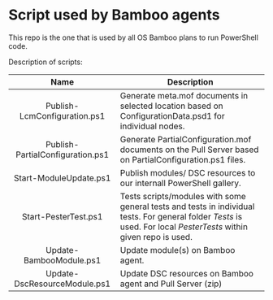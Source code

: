 # Script used by Bamboo agents

This repo is the one that is used by all OS Bamboo plans to run PowerShell code.

Description of scripts:

|Name|Description|
|:---:|---|
|Publish-LcmConfiguration.ps1|Generate meta.mof documents in selected location based on ConfigurationData.psd1 for individual nodes.|
|Publish-PartialConfiguration.ps1|Generate PartialConfiguration.mof documents on the Pull Server based on PartialConfiguration.ps1 files.|
|Start-ModuleUpdate.ps1|Publish modules/ DSC resources to our internall PowerShell gallery.|
|Start-PesterTest.ps1|Tests scripts/modules with some general tests and tests in individual tests. For general folder *Tests* is used. For local *PesterTests* within given repo is used.|
|Update-BambooModule.ps1|Update module(s) on Bamboo agent.|
|Update-DscResourceModule.ps1|Update DSC resources on Bamboo agent and Pull Server (zip)|
